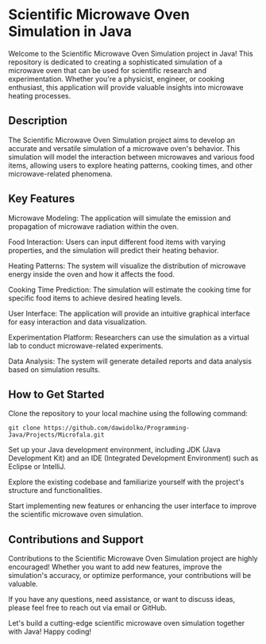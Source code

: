 # Scientific Microwave Oven Simulation in Java
Welcome to the Scientific Microwave Oven Simulation project in Java! This repository is dedicated to creating a sophisticated simulation of a microwave oven that can be used for scientific research and experimentation. Whether you're a physicist, engineer, or cooking enthusiast, this application will provide valuable insights into microwave heating processes.

## Description
The Scientific Microwave Oven Simulation project aims to develop an accurate and versatile simulation of a microwave oven's behavior. This simulation will model the interaction between microwaves and various food items, allowing users to explore heating patterns, cooking times, and other microwave-related phenomena.

## Key Features
Microwave Modeling: The application will simulate the emission and propagation of microwave radiation within the oven.

Food Interaction: Users can input different food items with varying properties, and the simulation will predict their heating behavior.

Heating Patterns: The system will visualize the distribution of microwave energy inside the oven and how it affects the food.

Cooking Time Prediction: The simulation will estimate the cooking time for specific food items to achieve desired heating levels.

User Interface: The application will provide an intuitive graphical interface for easy interaction and data visualization.

Experimentation Platform: Researchers can use the simulation as a virtual lab to conduct microwave-related experiments.

Data Analysis: The system will generate detailed reports and data analysis based on simulation results.

## How to Get Started
Clone the repository to your local machine using the following command:
```
git clone https://github.com/dawidolko/Programming-Java/Projects/Microfala.git
```
Set up your Java development environment, including JDK (Java Development Kit) and an IDE (Integrated Development Environment) such as Eclipse or IntelliJ.

Explore the existing codebase and familiarize yourself with the project's structure and functionalities.

Start implementing new features or enhancing the user interface to improve the scientific microwave oven simulation.

## Contributions and Support
Contributions to the Scientific Microwave Oven Simulation project are highly encouraged! Whether you want to add new features, improve the simulation's accuracy, or optimize performance, your contributions will be valuable.

If you have any questions, need assistance, or want to discuss ideas, please feel free to reach out via email or GitHub.

Let's build a cutting-edge scientific microwave oven simulation together with Java! Happy coding!
